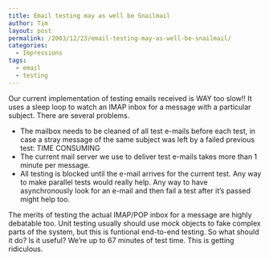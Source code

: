 ```yaml
---
title: Email testing may as well be Snailmail
author: Tim
layout: post
permalink: /2003/12/23/email-testing-may-as-well-be-snailmail/
categories:
  - Impressions
tags:
  - email
  - testing
---
```

Our current implementation of testing emails received is WAY too slow!! It uses a sleep loop to watch an IMAP inbox for a message with a particular subject. There are several problems.

  * The mailbox needs to be cleaned of all test e-mails before each test, in case a stray message of the same subject was left by a failed previous test: TIME CONSUMING
  * The current mail server we use to deliver test e-mails takes more than 1 minute per message.
  * All testing is blocked until the e-mail arrives for the current test. Any way to make parallel tests would really help. Any way to have asynchronously look for an e-mail and then fail a test after it&#8217;s passed might help too.

The merits of testing the actual IMAP/POP inbox for a message are highly debatable too. Unit testing usually should use mock objects to fake complex parts of the system, but this is funtional end-to-end testing. So what should it do? Is it useful? We&#8217;re up to 67 minutes of test time. This is getting ridiculous.
